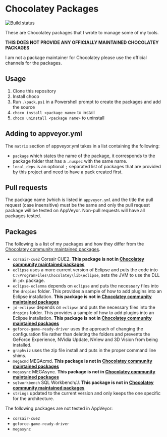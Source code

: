 Chocolatey Packages
===================

[![Build status](https://ci.appveyor.com/api/projects/status/squ0aowdwyqffbc3?svg=true)](https://ci.appveyor.com/project/trajano/choco-packages)

These are Chocolatey packages that I wrote to manage some of my tools.

**THIS DOES NOT PROVIDE ANY OFFICIALLY MAINTAINED CHOCOLATEY PACKAGES**

I am not a package maintainer for Chocolatey please use the official channels for the packages.

## Usage

1. Clone this repository
2. Install choco
3. Run `.\pack.ps1` in a Powershell prompt to create the packages and add the source
4. `choco install <package name>` to install 
5. `choco uninstall <package name>` to uninstall

## Adding to appveyor.yml

The `matrix` section of appveyor.yml takes in a list containing the following:

* `package` which states the name of the package, it corresponds to the package folder that has a `.nuspec` with the same name.
* `local_deps` is an optional `;` separated list of packages that are provided by this project and need to have a pack created first.

## Pull requests

The package name (which is listed in `appveyor.yml` and the title the pull request (case insensitive) must be the same and only the pull request package will be tested on AppVeyor.  Non-pull requests will have all packages tested.

## Packages

The following is a list of my packages and how they differ from the [Chocolatey community maintained packages][].

* `corsair-cue2` Corsair CUE2. **This package is not in [Chocolatey community maintained packages]**
* `eclipse` uses a more current version of Eclipse and puts the code into `C:\ProgramFiles\Chocolatey\lib\eclipse`, sets the JVM to use the DLL in `jdk` package.
* `eclipse-eclemma` depends on `eclipse` and puts the necessary files into the `dropins` folder.  This provides a sample of how to add plugins into an Eclipse installation.  **This package is not in [Chocolatey community maintained packages]**
* `jd-eclipse` depends on `eclipse` and puts the necessary files into the `dropins` folder.  This provides a sample of how to add plugins into an Eclipse installation.  **This package is not in [Chocolatey community maintained packages]**
* `geforce-game-ready-driver` uses the approach of changing the configuration file rather than deleting the folders and prevents the GeForce Experience, NVidia Update, NView and 3D Vision from being installed.
* `graphviz` uses the zip file install and puts in the proper command line shims.
* `megacmd` MEGAcmd. **This package is not in [Chocolatey community maintained packages]**
* `megasync` MEGAsync. **This package is not in [Chocolatey community maintained packages]**
* `sqlworkbench` SQL Workbench/J. **This package is not in [Chocolatey community maintained packages]**
* `strings` updated to the current version and only keeps the one specific for the architecture.

The following packages are not tested in AppVeyor:

* `corsair-cue2`
* `geforce-game-ready-driver`
* `megasync`

[Chocolatey community maintained packages]: https://chocolatey.org/packages/
